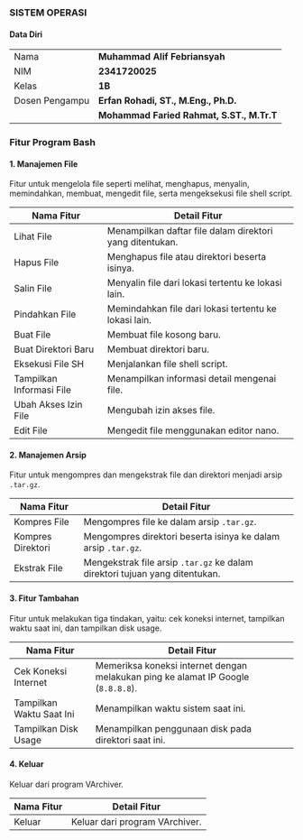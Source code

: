 ### SISTEM OPERASI

#### Data Diri

|  |  |
|--|--|
| Nama           | **Muhammad Alif Febriansyah**             |
| NIM            | **2341720025**                            |
| Kelas          | **1B**                                    |
| Dosen Pengampu | **Erfan Rohadi, ST., M.Eng., Ph.D.**      |
|                | **Mohammad Faried Rahmat, S.ST., M.Tr.T** |                  |

### Fitur Program Bash

#### 1. Manajemen File

Fitur untuk mengelola file seperti melihat, menghapus, menyalin, memindahkan, membuat, mengedit file, serta mengeksekusi file shell script.

| Nama Fitur              | Detail Fitur                                                                                   |
|-------------------------|------------------------------------------------------------------------------------------------|
| Lihat File              | Menampilkan daftar file dalam direktori yang ditentukan.                                         |
| Hapus File              | Menghapus file atau direktori beserta isinya.                                                    |
| Salin File              | Menyalin file dari lokasi tertentu ke lokasi lain.                                                |
| Pindahkan File          | Memindahkan file dari lokasi tertentu ke lokasi lain.                                             |
| Buat File               | Membuat file kosong baru.                                                                       |
| Buat Direktori Baru     | Membuat direktori baru.                                                                         |
| Eksekusi File SH        | Menjalankan file shell script.                                                                  |
| Tampilkan Informasi File| Menampilkan informasi detail mengenai file.                                                      |
| Ubah Akses Izin File    | Mengubah izin akses file.                                                                       |
| Edit File               | Mengedit file menggunakan editor nano.                                                           |

#### 2. Manajemen Arsip

Fitur untuk mengompres dan mengekstrak file dan direktori menjadi arsip `.tar.gz`.

| Nama Fitur              | Detail Fitur                                                                                   |
|-------------------------|------------------------------------------------------------------------------------------------|
| Kompres File            | Mengompres file ke dalam arsip `.tar.gz`.                                                        |
| Kompres Direktori       | Mengompres direktori beserta isinya ke dalam arsip `.tar.gz`.                                    |
| Ekstrak File            | Mengekstrak file arsip `.tar.gz` ke dalam direktori tujuan yang ditentukan.                      |

#### 3. Fitur Tambahan

Fitur untuk melakukan tiga tindakan, yaitu: cek koneksi internet, tampilkan waktu saat ini, dan tampilkan disk usage.

| Nama Fitur              | Detail Fitur                                                                                   |
|-------------------------|------------------------------------------------------------------------------------------------|
| Cek Koneksi Internet    | Memeriksa koneksi internet dengan melakukan ping ke alamat IP Google (`8.8.8.8`).               |
| Tampilkan Waktu Saat Ini| Menampilkan waktu sistem saat ini.                                                              |
| Tampilkan Disk Usage    | Menampilkan penggunaan disk pada direktori saat ini.                                             |

#### 4. Keluar

Keluar dari program VArchiver.

| Nama Fitur              | Detail Fitur                                                                                   |
|-------------------------|------------------------------------------------------------------------------------------------|
| Keluar                  | Keluar dari program VArchiver.                                                                  |
